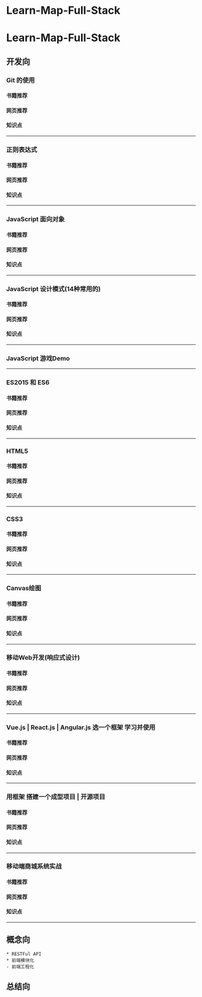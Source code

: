 # Learn-Map-Full-Stack


# Learn-Map-Full-Stack


## 开发向

### Git 的使用
#### 书籍推荐
#### 网页推荐
#### 知识点

---
### 正则表达式
#### 书籍推荐
#### 网页推荐
#### 知识点

---
### JavaScript 面向对象
#### 书籍推荐
#### 网页推荐
#### 知识点

---
### JavaScript 设计模式(14种常用的)
#### 书籍推荐
#### 网页推荐
#### 知识点

---
### JavaScript 游戏Demo

---
### ES2015 和 ES6
#### 书籍推荐
#### 网页推荐
#### 知识点

---
### HTML5
#### 书籍推荐
#### 网页推荐
#### 知识点

---
### CSS3
#### 书籍推荐
#### 网页推荐
#### 知识点

---
### Canvas绘图
#### 书籍推荐
#### 网页推荐
#### 知识点

---
### 移动Web开发(响应式设计)
#### 书籍推荐
#### 网页推荐
#### 知识点

---
### Vue.js | React.js | Angular.js 选一个框架 学习并使用
#### 书籍推荐
#### 网页推荐
#### 知识点

---
### 用框架 搭建一个成型项目 | 开源项目
#### 书籍推荐
#### 网页推荐
#### 知识点

---
### 移动端商城系统实战
#### 书籍推荐
#### 网页推荐
#### 知识点

---
## 概念向
	* RESTFul API
	* 前端模块化
	- 前端工程化
## 总结向
